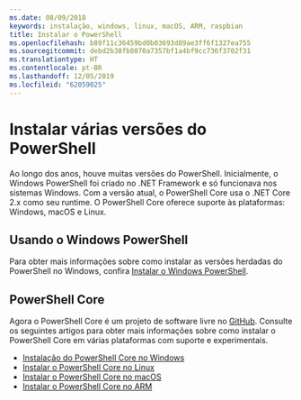 ```yaml
---
ms.date: 08/09/2018
keywords: instalação, windows, linux, macOS, ARM, raspbian
title: Instalar o PowerShell
ms.openlocfilehash: b89f11c36459bd0b03693d89ae3ff6f1327ea755
ms.sourcegitcommit: debd2b38fb8070a7357bf1a4bf9cc736f3702f31
ms.translationtype: HT
ms.contentlocale: pt-BR
ms.lasthandoff: 12/05/2019
ms.locfileid: "62059025"
---
```

# <a name="installing-various-versions-of-powershell"></a>Instalar várias versões do PowerShell

Ao longo dos anos, houve muitas versões do PowerShell. Inicialmente, o Windows PowerShell foi criado no .NET Framework e só funcionava nos sistemas Windows. Com a versão atual, o PowerShell Core usa o .NET Core 2.x como seu runtime. O PowerShell Core oferece suporte às plataformas: Windows, macOS e Linux.

## <a name="windows-powershell"></a>Usando o Windows PowerShell

Para obter mais informações sobre como instalar as versões herdadas do PowerShell no Windows, confira [Instalar o Windows PowerShell](installing-windows-powershell.md).

## <a name="powershell-core"></a>PowerShell Core

Agora o PowerShell Core é um projeto de software livre no [GitHub](https://github.com/powershell/powershell).
Consulte os seguintes artigos para obter mais informações sobre como instalar o PowerShell Core em várias plataformas com suporte e experimentais.

- [Instalação do PowerShell Core no Windows](Installing-PowerShell-Core-on-Windows.md)
- [Instalar o PowerShell Core no Linux](Installing-PowerShell-Core-on-Linux.md)
- [Instalar o PowerShell Core no macOS](Installing-PowerShell-Core-on-macOS.md)
- [Instalar o PowerShell Core no ARM](PowerShell-Core-on-ARM.md)
